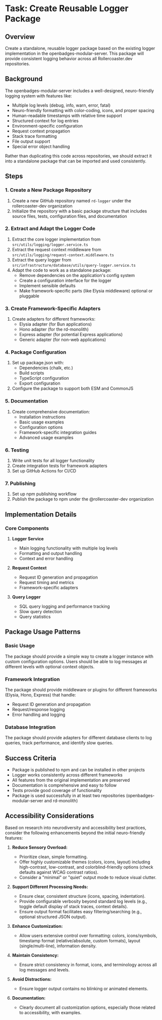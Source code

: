 # Task: Create Reusable Logger Package

## Overview

Create a standalone, reusable logger package based on the existing logger implementation in the openbadges-modular-server. This package will provide consistent logging behavior across all Rollercoaster.dev repositories.

## Background

The openbadges-modular-server includes a well-designed, neuro-friendly logging system with features like:
- Multiple log levels (debug, info, warn, error, fatal)
- Neuro-friendly formatting with color-coding, icons, and proper spacing
- Human-readable timestamps with relative time support
- Structured context for log entries
- Environment-specific configuration
- Request context propagation
- Stack trace formatting
- File output support
- Special error object handling

Rather than duplicating this code across repositories, we should extract it into a standalone package that can be imported and used consistently.

## Steps

### 1. Create a New Package Repository

1. Create a new GitHub repository named `rd-logger` under the rollercoaster-dev organization
2. Initialize the repository with a basic package structure that includes source files, tests, configuration files, and documentation

### 2. Extract and Adapt the Logger Code

1. Extract the core logger implementation from `src/utils/logging/logger.service.ts`
2. Extract the request context middleware from `src/utils/logging/request-context.middleware.ts`
3. Extract the query logger from `src/infrastructure/database/utils/query-logger.service.ts`
4. Adapt the code to work as a standalone package:
   - Remove dependencies on the application's config system
   - Create a configuration interface for the logger
   - Implement sensible defaults
   - Make framework-specific parts (like Elysia middleware) optional or pluggable

### 3. Create Framework-Specific Adapters

1. Create adapters for different frameworks:
   - Elysia adapter (for Bun applications)
   - Hono adapter (for the rd-monolith)
   - Express adapter (for potential Express applications)
   - Generic adapter (for non-web applications)

### 4. Package Configuration

1. Set up package.json with:
   - Dependencies (chalk, etc.)
   - Build scripts
   - TypeScript configuration
   - Export configuration
2. Configure the package to support both ESM and CommonJS

### 5. Documentation

1. Create comprehensive documentation:
   - Installation instructions
   - Basic usage examples
   - Configuration options
   - Framework-specific integration guides
   - Advanced usage examples

### 6. Testing

1. Write unit tests for all logger functionality
2. Create integration tests for framework adapters
3. Set up GitHub Actions for CI/CD

### 7. Publishing

1. Set up npm publishing workflow
2. Publish the package to npm under the @rollercoaster-dev organization

## Implementation Details

### Core Components

1. **Logger Service**
   - Main logging functionality with multiple log levels
   - Formatting and output handling
   - Context and error handling

2. **Request Context**
   - Request ID generation and propagation
   - Request timing and metrics
   - Framework-specific adapters

3. **Query Logger**
   - SQL query logging and performance tracking
   - Slow query detection
   - Query statistics

## Package Usage Patterns

### Basic Usage

The package should provide a simple way to create a logger instance with custom configuration options. Users should be able to log messages at different levels with optional context objects.

### Framework Integration

The package should provide middleware or plugins for different frameworks (Elysia, Hono, Express) that handle:
- Request ID generation and propagation
- Request/response logging
- Error handling and logging

### Database Integration

The package should provide adapters for different database clients to log queries, track performance, and identify slow queries.

## Success Criteria

- Package is published to npm and can be installed in other projects
- Logger works consistently across different frameworks
- All features from the original implementation are preserved
- Documentation is comprehensive and easy to follow
- Tests provide good coverage of functionality
- Package is used successfully in at least two repositories (openbadges-modular-server and rd-monolith)

## Accessibility Considerations

Based on research into neurodiversity and accessibility best practices, consider the following enhancements beyond the initial neuro-friendly features:

1.  **Reduce Sensory Overload:**
    *   Prioritize clean, simple formatting.
    *   Offer highly customizable themes (colors, icons, layout) including high-contrast, low-contrast, and colorblind-friendly options (check defaults against WCAG contrast ratios).
    *   Consider a "minimal" or "quiet" output mode to reduce visual clutter.

2.  **Support Different Processing Needs:**
    *   Ensure clear, consistent structure (icons, spacing, indentation).
    *   Provide configurable verbosity beyond standard log levels (e.g., toggle default display of stack traces, context details).
    *   Ensure output format facilitates easy filtering/searching (e.g., optional structured JSON output).

3.  **Enhance Customization:**
    *   Allow users extensive control over formatting: colors, icons/symbols, timestamp format (relative/absolute, custom formats), layout (single/multi-line), information density.

4.  **Maintain Consistency:**
    *   Ensure strict consistency in format, icons, and terminology across all log messages and levels.

5.  **Avoid Distractions:**
    *   Ensure logger output contains no blinking or animated elements.

6.  **Documentation:**
    *   Clearly document all customization options, especially those related to accessibility, with examples.
